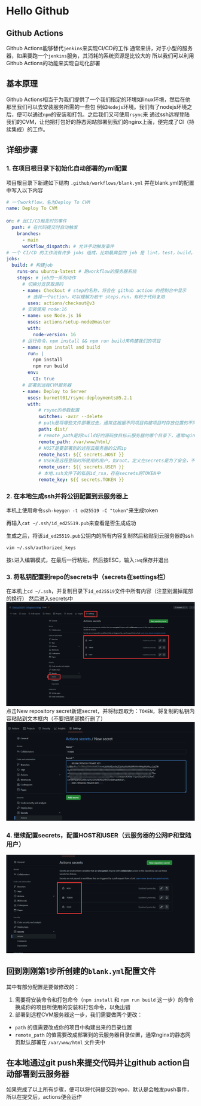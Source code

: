 # Hello Github

## Github Actions
Github Actions能够替代`jenkins`来实现CI/CD的工作
通常来讲，对于小型的服务器，如果要跑一个`jenkins`服务，其消耗的系统资源是比较大的
所以我们可以利用Github Actions的功能来实现自动化部署

## 基本原理
Github Actions相当于为我们提供了一个我们指定的环境如linux环境，然后在他那里我们可以去安装服务所需的一些包
例如`Nodejs`环境。我们有了nodejs环境之后，便可以通过`npm`的安装和打包。之后我们又可使用`rsync`来
通过ssh远程登陆我们的CVM，让他把打包好的静态网站部署到我们的nginx上面，便完成了CI（持续集成）的工作。

## 详细步骤

### 1. 在项目根目录下初始化自动部署的yml配置
项目根目录下新建如下结构
`.github/workflows/blank.yml`
并在blank.yml的配置中写入以下内容
```yaml
# 一个workflow，名为Deploy To CVM
name: Deploy To CVM

on: # 此CI/CD触发时的事件
  push: # 在代码提交时自动触发
    branches:
      - main
      workflow_dispatch: # 允许手动触发事件
# 一个 CI/CD 的工作流有许多 jobs 组成，比如最典型的 job 是 lint，test，build。
jobs:
  build: # 构建job
    runs-on: ubuntu-latest # 跑workflow的服务器系统
    steps: # job的一系列动作
      # 切换分支获取源码
      - name: Checkout # step的名称，将会在 github action 的控制台中显示
        # 选择一个action，可以理解为若干 steps.run，有利于代码复用
        uses: actions/checkout@v3
      # 安装使用 node:16
      - name: use Node.js 16
        uses: actions/setup-node@master
        with:
          node-version: 16
      # 运行命令，npm install && npm run build来构建我们的项目
      - name: npm install and build
        run: |
          npm install
          npm run build
        env:
          CI: true
      # 部署到远程CVM服务器
      - name: Deploy to Server
        uses: burnett01/rsync-deployments@5.2.1
        with:
            # rsync的参数配置
            switches: -avzr --delete
            # path是将哪些文件部署过去，通常这根据不同项目构建项目时存放位置的不同而决定
            path: dist/
            # remote_path是将build好的源码放目标云服务器的哪个目录下，通常nginx默认部署的文件目录就在/var/www/html/
            remote_path: /var/www/html/
            # HOST是要部署到的远程云服务器的公网ip
            remote_host: ${{ secrets.HOST }}
            # USER是远程登陆时所使用的用户，如root。定义在secrets是为了安全，不将隐私内容暴露在配置中
            remote_user: ${{ secrets.USER }}
            # 本地.ssh文件下的私钥id_rsa，存在secrets的TOKEN中
            remote_key: ${{ secrets.TOKEN }}


```
### 2. 在本地生成ssh并将公钥配置到云服务器上
本机上使用命令`ssh-keygen -t ed25519 -C "token"`来生成token

再输入`cat ~/.ssh/id_ed25519.pub`来查看是否生成成功

生成之后，将该`id_ed25519.pub`公钥内的所有内容复制然后粘贴到云服务器的ssh
```bash
vim ~/.ssh/authorized_keys
```
按`i`进入编辑模式，在最后一行粘贴，然后按ESC，输入`:wq`保存并退出

### 3. 将私钥配置到repo的secrets中（secrets在settings栏）
在本机上`cd ~/.ssh`，并复制目录下`id_ed25519`文件中所有内容（注意别漏掉尾部的换行）
然后进入secrets中
![An image](../../imgs/github-actions01.png)
点击New repository secret新建secret，并将标题取为：`TOKEN`，将复制的私钥内容粘贴到文本框内（不要把尾部换行删了）
![An image](../../imgs/github-actions02.png)

### 4. 继续配置secrets，配置HOST和USER（云服务器的公网IP和登陆用户）
![An image](../../imgs/github-actions03.png)

## 回到刚刚第1步所创建的`blank.yml`配置文件
其中有部分配置是要做修改的：
1. 需要将安装命令和打包命令（`npm install` 和 `npm run build` 这一步）的命令换成你的项目所使用的安装和打包命令，以免出错
2. 部署到远程CVM服务器这一步，我们需要做两个更改：
- `path` 的值需要改成你的项目中构建出来的目录位置
- `remote_path` 的值需要改成部署到的云服务器目录位置，通常nginx的静态网页默认部署在 `/var/www/html` 文件夹中

## 在本地通过git push来提交代码并让github action自动部署到云服务器
如果完成了以上所有步骤，便可以将代码提交到repo，默认是会触发push事件，所以在提交后，actions便会运作
